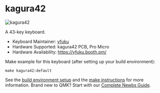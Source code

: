 # kagura42

![kagura42](https://user-images.githubusercontent.com/30647434/78112239-e9ef8300-7438-11ea-810b-994a75ffa24e.jpg)

A 43-key keyboard.

* Keyboard Maintainer: [yfuku](https://github.com/yfuku)
* Hardware Supported: kagura42 PCB, Pro Micro
* Hardware Availability: https://yfuku.booth.pm/

Make example for this keyboard (after setting up your build environment):

    make kagura42:default

See the [build environment setup](https://docs.qmk.fm/#/getting_started_build_tools) and the [make instructions](https://docs.qmk.fm/#/getting_started_make_guide) for more information. Brand new to QMK? Start with our [Complete Newbs Guide](https://docs.qmk.fm/#/newbs).
